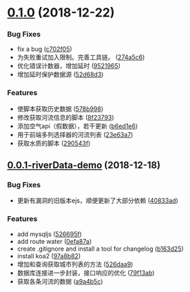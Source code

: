 # [0.1.0](https://github.com/zkl2333/api-server/compare/0.0.1-riverData-demo...0.1.0) (2018-12-22)


### Bug Fixes

* fix a bug ([c702f05](https://github.com/zkl2333/api-server/commit/c702f05))
* 为失败重试加入限制。完善工具链。 ([274a5c6](https://github.com/zkl2333/api-server/commit/274a5c6))
* 优化错误计数器，增加延时 ([9521965](https://github.com/zkl2333/api-server/commit/9521965))
* 增加延时保护数据源 ([52d68d3](https://github.com/zkl2333/api-server/commit/52d68d3))


### Features

* 使脚本获取历史数据 ([578b998](https://github.com/zkl2333/api-server/commit/578b998))
* 修改获取河流信息的脚本 ([8f23793](https://github.com/zkl2333/api-server/commit/8f23793))
* 添加空气api（假数据），若干更新 ([b6ed1e6](https://github.com/zkl2333/api-server/commit/b6ed1e6))
* 用于前端多列选择器的河流列表 ([23e63a7](https://github.com/zkl2333/api-server/commit/23e63a7))
* 获取水质的脚本 ([290543f](https://github.com/zkl2333/api-server/commit/290543f))



## [0.0.1-riverData-demo](https://github.com/zkl2333/api-server/compare/97a8b82...0.0.1-riverData-demo) (2018-12-18)


### Bug Fixes

* 更新有漏洞的旧版本ejs，顺便更新了大部分依赖 ([40833ad](https://github.com/zkl2333/api-server/commit/40833ad))


### Features

* add mysqljs ([526695f](https://github.com/zkl2333/api-server/commit/526695f))
* add route water ([0efa87a](https://github.com/zkl2333/api-server/commit/0efa87a))
* create .gitignore and install a tool for changelog ([b163d25](https://github.com/zkl2333/api-server/commit/b163d25))
* install koa2 ([97a8b82](https://github.com/zkl2333/api-server/commit/97a8b82))
* 增加和查询获取城市列表的方法 ([526daa9](https://github.com/zkl2333/api-server/commit/526daa9))
* 数据库连接进一步封装，接口响应的优化 ([79f13ab](https://github.com/zkl2333/api-server/commit/79f13ab))
* 获取各条河流的数据 ([a9a4b5c](https://github.com/zkl2333/api-server/commit/a9a4b5c))



